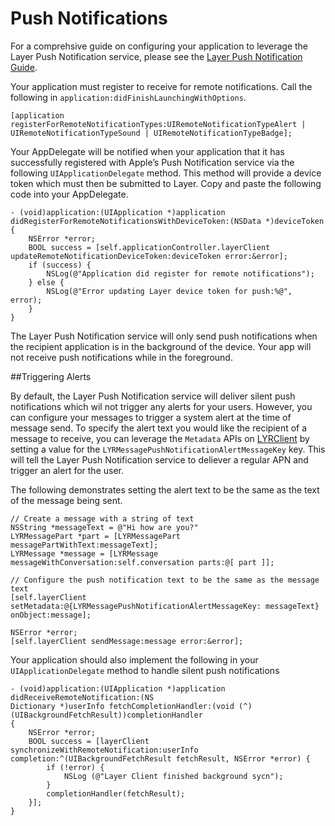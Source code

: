 # Push Notifications

For a comprehsive guide on configuring your application to leverage the Layer Push Notification service, please see the [Layer Push Notification Guide](/docs/resources#push-notification-guide). 

Your application must register to receive for remote notifications. Call the following in `application:didFinishLaunchingWithOptions`.

```
[application registerForRemoteNotificationTypes:UIRemoteNotificationTypeAlert | UIRemoteNotificationTypeSound | UIRemoteNotificationTypeBadge];
```

Your AppDelegate will be notified when your application that it has successfully registered with Apple’s Push Notification service via the following `UIApplicationDelegate` method. This method will provide a device token which must then be submitted to Layer. Copy and paste the following code into your AppDelegate. 

```
- (void)application:(UIApplication *)application didRegisterForRemoteNotificationsWithDeviceToken:(NSData *)deviceToken
{
    NSError *error;
    BOOL success = [self.applicationController.layerClient updateRemoteNotificationDeviceToken:deviceToken error:&error];
    if (success) {
        NSLog(@"Application did register for remote notifications");
    } else {
        NSLog(@"Error updating Layer device token for push:%@", error);
    }
}
```

The Layer Push Notification service will only send push notifications when the recipient application is in the background of the device. Your app will not receive push notifications while in the foreground. 

##Triggering Alerts

By default, the Layer Push Notification service will deliver silent push notifications which wil not trigger any alerts for your users. However, you can configure your messages to trigger a system alert at the time of message send. To specify the alert text you would like the recipient of a message to receive, you can leverage the `Metadata` APIs on [LYRClient](/docs/api/ios#lyrclient) by setting a value for the `LYRMessagePushNotificationAlertMessageKey` key. This will tell the Layer Push Notification service to deliever a regular APN and trigger an alert for the user.

The following demonstrates setting the alert text to be the same as the text of the message being sent. 

```
// Create a message with a string of text
NSString *messageText = @"Hi how are you?"
LYRMessagePart *part = [LYRMessagePart messagePartWithText:messageText];
LYRMessage *message = [LYRMessage messageWithConversation:self.conversation parts:@[ part ]];

// Configure the push notification text to be the same as the message text
[self.layerClient setMetadata:@{LYRMessagePushNotificationAlertMessageKey: messageText} onObject:message];

NSError *error;
[self.layerClient sendMessage:message error:&error];
```

Your application should also implement the following in your `UIApplicationDelegate` method to handle silent push notifications

```
- (void)application:(UIApplication *)application didReceiveRemoteNotification:(NS
Dictionary *)userInfo fetchCompletionHandler:(void (^)(UIBackgroundFetchResult))completionHandler
{
    NSError *error;
    BOOL success = [layerClient synchronizeWithRemoteNotification:userInfo completion:^(UIBackgroundFetchResult fetchResult, NSError *error) {
        if (!error) {
        	NSLog (@"Layer Client finished background sycn");
        }
        completionHandler(fetchResult);
    }];
}
```
 


